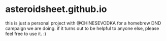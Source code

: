 # asteroidsheet.github.io

this is just a personal project with @CHINESEVODKA for a homebrew DND campaign we are doing. if it turns out to be helpful to anyone else, please feel free to use it. :)
